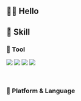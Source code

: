 ## 🙌🏻 Hello

## 🔎 Skill


### 🔧 Tool

<P>
	  <img src="https://img.shields.io/badge/Spring Boot-6DB33F?style=for-the-badge&logo=SpringBoot&logoColor=white">
  <img src="https://img.shields.io/badge/Spring Security-6DB33F?style=for-the-badge&logo=SpringSecurity&logoColor=white">
  <img src="https://img.shields.io/badge/Amazon AWS-232F3E?style=for-the-badge&logo=AmazonAWS&logoColor=white">
  <img src="https://img.shields.io/badge/MySQL-4479A1?style=for-the-badge&logo=MySQL&logoColor=white">
</p>

<br>

### 🔨 Platform & Language



